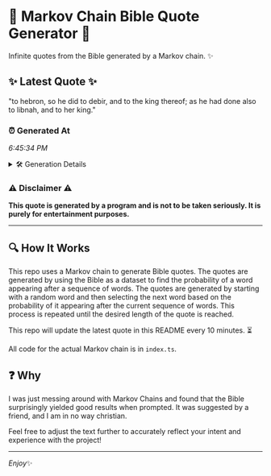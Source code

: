 # 📖 Markov Chain Bible Quote Generator 📖

Infinite quotes from the Bible generated by a Markov chain. ✨

## ✨ Latest Quote ✨
"to hebron, so he did to debir, and to the king thereof; as he had done also to libnah, and to her king."

### ⏰ Generated At
*6:45:34 PM*

<details>
    <summary>🛠️ Generation Details</summary>
    <p>
        <strong>🌱 Seed:</strong> to<br>
        <strong>🔄 Iterations:</strong> 22<br>
        <strong>📜 Context History:</strong><br>[ to ]: hebron,<br>[ to, hebron, ]: so<br>[ to, hebron,, so ]: he<br>[ to, hebron,, so, he ]: did<br>[ to, hebron,, so, he, did ]: to<br>[ to, hebron,, so, he, did, to ]: debir,<br>[ hebron,, so, he, did, to, debir, ]: and<br>[ so, he, did, to, debir,, and ]: to<br>[ he, did, to, debir,, and, to ]: the<br>[ did, to, debir,, and, to, the ]: king<br>[ to, debir,, and, to, the, king ]: thereof;<br>[ debir,, and, to, the, king, thereof; ]: as<br>[ and, to, the, king, thereof;, as ]: he<br>[ to, the, king, thereof;, as, he ]: had<br>[ the, king, thereof;, as, he, had ]: done<br>[ king, thereof;, as, he, had, done ]: also<br>[ thereof;, as, he, had, done, also ]: to<br>[ as, he, had, done, also, to ]: libnah,<br>[ he, had, done, also, to, libnah, ]: and<br>[ had, done, also, to, libnah,, and ]: to<br>[ done, also, to, libnah,, and, to ]: her<br>[ also, to, libnah,, and, to, her ]: king.<br>
    </p>
</details>

### ⚠️ Disclaimer ⚠️
**This quote is generated by a program and is not to be taken seriously. It is purely for entertainment purposes.**

---

## 🔍 How It Works

This repo uses a Markov chain to generate Bible quotes. The quotes are generated by using the Bible as a dataset to find the probability of a word appearing after a sequence of words. The quotes are generated by starting with a random word and then selecting the next word based on the probability of it appearing after the current sequence of words. This process is repeated until the desired length of the quote is reached.

This repo will update the latest quote in this README every 10 minutes. ⏳

All code for the actual Markov chain is in `index.ts`.

## ❓ Why

I was just messing around with Markov Chains and found that the Bible surprisingly yielded good results when prompted. 
It was suggested by a friend, and I am in no way christian.

Feel free to adjust the text further to accurately reflect your intent and experience with the project!

---

*Enjoy*✨
